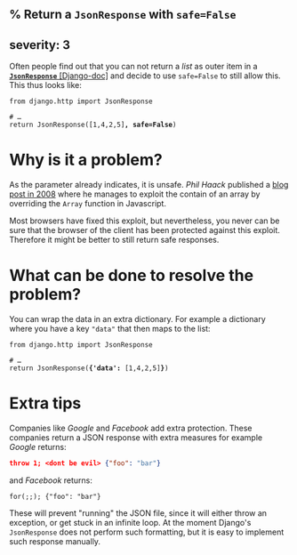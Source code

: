 % Return a `JsonResponse` with `safe=False`
---
severity: 3
---

Often people find out that you can not return a *list* as outer item in a
[**`JsonResponse`** [Django-doc]](https://docs.djangoproject.com/en/3.1/ref/request-response/#jsonresponse-objects)
and decide to use `safe=False` to still allow this. This thus looks like:

<pre><code>from django.http import JsonResponse

# &hellip;
return JsonResponse([1,4,2,5]<b>, safe=False</b>)</code></pre>

# Why is it a problem?

As the parameter already indicates, it is unsafe. *Phil Haack* published a [blog
post in
2008](https://haacked.com/archive/2008/11/20/anatomy-of-a-subtle-json-vulnerability.aspx/)
where he manages to exploit the contain of an array by overriding the `Array`
function in Javascript.

Most browsers have fixed this exploit, but nevertheless, you never can be sure
that the browser of the client has been protected against this exploit.
Therefore it might be better to still return safe responses.

# What can be done to resolve the problem?

You can wrap the data in an extra dictionary. For example a dictionary where you
have a key `"data"` that then maps to the list:

<pre><code>from django.http import JsonResponse

# &hellip;
return JsonResponse(<b>{'data':</b> [1,4,2,5]<b>}</b>)</code></pre>


# Extra tips

Companies like *Google* and *Facebook* add extra protection. These companies
return a JSON response with extra measures for example *Google* returns:

```json
throw 1; <dont be evil> {"foo": "bar"}
```

and *Facebook* returns:

```
for(;;); {"foo": "bar"}
```

These will prevent "running" the JSON file, since it will either throw an
exception, or get stuck in an infinite loop. At the moment Django's
`JsonResponse` does not perform such formatting, but it is easy to implement
such response manually.
